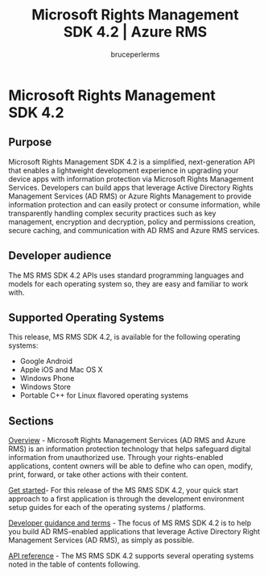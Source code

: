﻿---
# required metadata

title: Microsoft Rights Management SDK 4.2 | Azure RMS
description: RMS SDK 4.2 is a simplified, next-generation API that enables a lightweight development experience in upgrading your device apps with info protection.
keywords:
author: bruceperlerms
manager: mbaldwin
ms.date: 04/28/2016
ms.topic: article
ms.prod: azure
ms.service: rights-management
ms.technology: techgroup-identity
ms.assetid: 1a8d12e9-fbb9-4800-980f-37a60b956262

# optional metadata

#ROBOTS:
audience: developer
#ms.devlang:
ms.reviewer: shubhamp
ms.suite: ems
#ms.tgt_pltfrm:
#ms.custom:

---

# Microsoft Rights Management SDK 4.2

## Purpose ##

Microsoft Rights Management SDK 4.2 is a simplified, next-generation API that enables a lightweight development experience in upgrading your device apps with information protection via Microsoft Rights Management Services. Developers can build apps that leverage Active Directory Rights Management Services (AD RMS) or Azure Rights Management to provide information protection and can easily protect or consume information, while transparently handling complex security practices such as key management, encryption and decryption, policy and permissions creation, secure caching, and communication with AD RMS and Azure RMS services.

## Developer audience ##

The MS RMS SDK 4.2 APIs uses standard programming languages and models for each operating system so, they are easy and familiar to work with.

## Supported Operating Systems ##

This release, MS RMS SDK 4.2, is available for the following operating systems:

- Google Android
- Apple iOS and Mac OS X
- Windows Phone
- Windows Store
- Portable C++ for Linux flavored operating systems

## Sections ##

[Overview](overview.md) - Microsoft Rights Management Services (AD RMS and Azure RMS) is an information protection technology that helps safeguard digital information from unauthorized use. Through your rights-enabled applications, content owners will be able to define who can open, modify, print, forward, or take other actions with their content.

[Get started](get_started.md)- For this release of the MS RMS SDK 4.2, your quick start approach to a first application is through the development environment setup guides for each of the operating systems / platforms.

[Developer guidance and terms](core_concepts.md) - The focus of MS RMS SDK 4.2 is to help you build AD RMS-enabled applications that leverage Active Directory Right Management Services (AD RMS), as simply as possible.

[API reference](api_reference-new.md) - The MS RMS SDK 4.2 supports several operating systems noted in the table of contents following.

 

 

 
